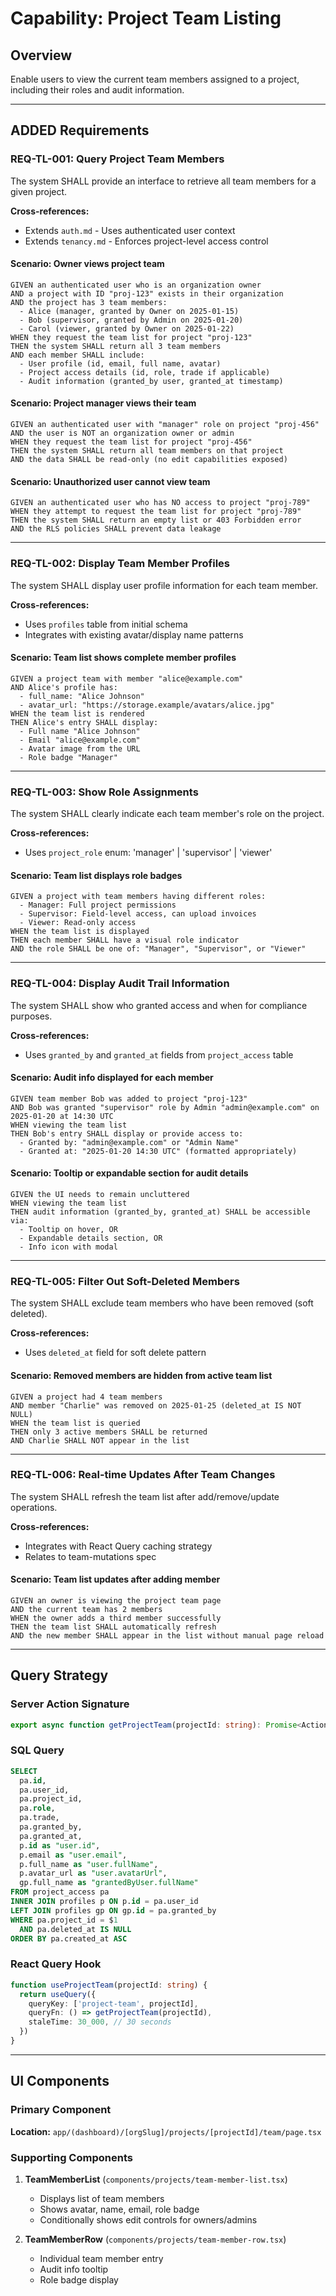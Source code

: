 # Capability: Project Team Listing

## Overview
Enable users to view the current team members assigned to a project, including their roles and audit information.

---

## ADDED Requirements

### REQ-TL-001: Query Project Team Members
The system SHALL provide an interface to retrieve all team members for a given project.

**Cross-references:**
- Extends `auth.md` - Uses authenticated user context
- Extends `tenancy.md` - Enforces project-level access control

#### Scenario: Owner views project team
```
GIVEN an authenticated user who is an organization owner
AND a project with ID "proj-123" exists in their organization
AND the project has 3 team members:
  - Alice (manager, granted by Owner on 2025-01-15)
  - Bob (supervisor, granted by Admin on 2025-01-20)
  - Carol (viewer, granted by Owner on 2025-01-22)
WHEN they request the team list for project "proj-123"
THEN the system SHALL return all 3 team members
AND each member SHALL include:
  - User profile (id, email, full name, avatar)
  - Project access details (id, role, trade if applicable)
  - Audit information (granted_by user, granted_at timestamp)
```

#### Scenario: Project manager views their team
```
GIVEN an authenticated user with "manager" role on project "proj-456"
AND the user is NOT an organization owner or admin
WHEN they request the team list for project "proj-456"
THEN the system SHALL return all team members on that project
AND the data SHALL be read-only (no edit capabilities exposed)
```

#### Scenario: Unauthorized user cannot view team
```
GIVEN an authenticated user who has NO access to project "proj-789"
WHEN they attempt to request the team list for project "proj-789"
THEN the system SHALL return an empty list or 403 Forbidden error
AND the RLS policies SHALL prevent data leakage
```

---

### REQ-TL-002: Display Team Member Profiles
The system SHALL display user profile information for each team member.

**Cross-references:**
- Uses `profiles` table from initial schema
- Integrates with existing avatar/display name patterns

#### Scenario: Team list shows complete member profiles
```
GIVEN a project team with member "alice@example.com"
AND Alice's profile has:
  - full_name: "Alice Johnson"
  - avatar_url: "https://storage.example/avatars/alice.jpg"
WHEN the team list is rendered
THEN Alice's entry SHALL display:
  - Full name "Alice Johnson"
  - Email "alice@example.com"
  - Avatar image from the URL
  - Role badge "Manager"
```

---

### REQ-TL-003: Show Role Assignments
The system SHALL clearly indicate each team member's role on the project.

**Cross-references:**
- Uses `project_role` enum: 'manager' | 'supervisor' | 'viewer'

#### Scenario: Team list displays role badges
```
GIVEN a project with team members having different roles:
  - Manager: Full project permissions
  - Supervisor: Field-level access, can upload invoices
  - Viewer: Read-only access
WHEN the team list is displayed
THEN each member SHALL have a visual role indicator
AND the role SHALL be one of: "Manager", "Supervisor", or "Viewer"
```

---

### REQ-TL-004: Display Audit Trail Information
The system SHALL show who granted access and when for compliance purposes.

**Cross-references:**
- Uses `granted_by` and `granted_at` fields from `project_access` table

#### Scenario: Audit info displayed for each member
```
GIVEN team member Bob was added to project "proj-123"
AND Bob was granted "supervisor" role by Admin "admin@example.com" on 2025-01-20 at 14:30 UTC
WHEN viewing the team list
THEN Bob's entry SHALL display or provide access to:
  - Granted by: "admin@example.com" or "Admin Name"
  - Granted at: "2025-01-20 14:30 UTC" (formatted appropriately)
```

#### Scenario: Tooltip or expandable section for audit details
```
GIVEN the UI needs to remain uncluttered
WHEN viewing the team list
THEN audit information (granted_by, granted_at) SHALL be accessible via:
  - Tooltip on hover, OR
  - Expandable details section, OR
  - Info icon with modal
```

---

### REQ-TL-005: Filter Out Soft-Deleted Members
The system SHALL exclude team members who have been removed (soft deleted).

**Cross-references:**
- Uses `deleted_at` field for soft delete pattern

#### Scenario: Removed members are hidden from active team list
```
GIVEN a project had 4 team members
AND member "Charlie" was removed on 2025-01-25 (deleted_at IS NOT NULL)
WHEN the team list is queried
THEN only 3 active members SHALL be returned
AND Charlie SHALL NOT appear in the list
```

---

### REQ-TL-006: Real-time Updates After Team Changes
The system SHALL refresh the team list after add/remove/update operations.

**Cross-references:**
- Integrates with React Query caching strategy
- Relates to team-mutations spec

#### Scenario: Team list updates after adding member
```
GIVEN an owner is viewing the project team page
AND the current team has 2 members
WHEN the owner adds a third member successfully
THEN the team list SHALL automatically refresh
AND the new member SHALL appear in the list without manual page reload
```

---

## Query Strategy

### Server Action Signature
```typescript
export async function getProjectTeam(projectId: string): Promise<ActionResponse<TeamMember[]>>
```

### SQL Query
```sql
SELECT
  pa.id,
  pa.user_id,
  pa.project_id,
  pa.role,
  pa.trade,
  pa.granted_by,
  pa.granted_at,
  p.id as "user.id",
  p.email as "user.email",
  p.full_name as "user.fullName",
  p.avatar_url as "user.avatarUrl",
  gp.full_name as "grantedByUser.fullName"
FROM project_access pa
INNER JOIN profiles p ON p.id = pa.user_id
LEFT JOIN profiles gp ON gp.id = pa.granted_by
WHERE pa.project_id = $1
  AND pa.deleted_at IS NULL
ORDER BY pa.created_at ASC
```

### React Query Hook
```typescript
function useProjectTeam(projectId: string) {
  return useQuery({
    queryKey: ['project-team', projectId],
    queryFn: () => getProjectTeam(projectId),
    staleTime: 30_000, // 30 seconds
  })
}
```

---

## UI Components

### Primary Component
**Location:** `app/(dashboard)/[orgSlug]/projects/[projectId]/team/page.tsx`

### Supporting Components
1. **TeamMemberList** (`components/projects/team-member-list.tsx`)
   - Displays list of team members
   - Shows avatar, name, email, role badge
   - Conditionally shows edit controls for owners/admins

2. **TeamMemberRow** (`components/projects/team-member-row.tsx`)
   - Individual team member entry
   - Audit info tooltip
   - Role badge display
